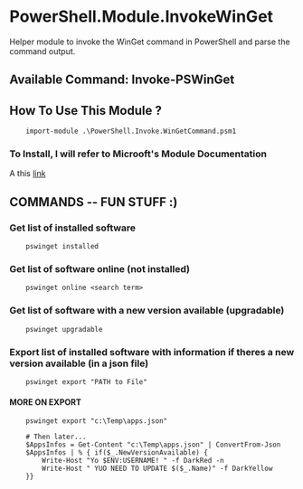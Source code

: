# PowerShell.Module.InvokeWinGet

Helper module to invoke the WinGet command in PowerShell and parse the command output.

## Available Command: Invoke-PSWinGet

## How To Use This Module ?

```
    import-module .\PowerShell.Invoke.WinGetCommand.psm1
```

### To Install, I will refer to Microoft's Module Documentation

A this [link](https://learn.microsoft.com/en-us/powershell/module/microsoft.powershell.core/about/about_modules?view=powershell-7.2)

## COMMANDS -- FUN STUFF :)


### Get list of installed software

```
    pswinget installed
```

### Get list of software online (not installed)

```
    pswinget online <search term>
```

### Get list of software with a new version available (upgradable)

```
    pswinget upgradable
```

### Export list of installed software with information if theres a new version available (in a json file)

```
    pswinget export "PATH to File"
```

#### MORE ON EXPORT

```
    pswinget export "c:\Temp\apps.json"

    # Then later...
    $AppsInfos = Get-Content "c:\Temp\apps.json" | ConvertFrom-Json
    $AppsInfos | % { if($_.NewVersionAvailable) { 
    	Write-Host "Yo $ENV:USERNAME! " -f DarkRed -n
    	Write-Host " YUO NEED TO UPDATE $($_.Name)" -f DarkYellow 
    }}
```